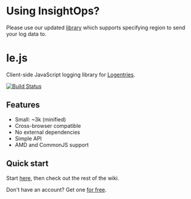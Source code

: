 # Using InsightOps?
Please use our updated [library](https://github.com/rapid7/r7insight_js) which supports specifying region to send your log data to.

le.js
=====

Client-side JavaScript logging library for [Logentries](http://www.logentries.com).

[![Build Status](https://travis-ci.org/logentries/le_js.png?branch=master)](https://travis-ci.org/logentries/le_js)

Features
--------

* Small: ~3k (minified)
* Cross-browser compatible
* No external dependencies
* Simple API
* AMD and CommonJS support

Quick start
-----------

Start [here](https://github.com/logentries/le_js/wiki/Getting-started), then check out the rest of the wiki.

Don't have an account? Get one [for free](https://logentries.com/quick-start/).

